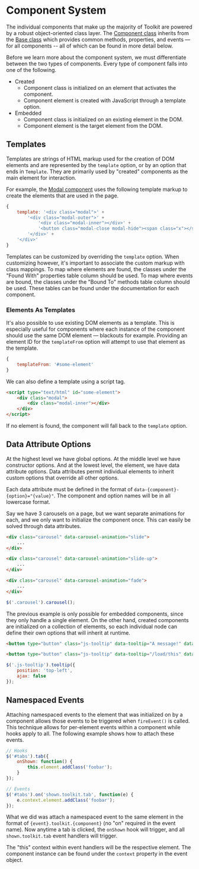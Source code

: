 # Component System #

The individual components that make up the majority of Toolkit are powered by a robust object-oriented class layer.
The [Component class](../../components/component.md) inherits from the [Base class](base.md) which provides common methods,
properties, and events &mdash; for all components -- all of which can be found in more detail below.

Before we learn more about the component system, we must differentiate between the two types of components.
Every type of component falls into one of the following.

* Created
    * Component class is initialized on an element that activates the component.
    * Component element is created with JavaScript through a template option.
* Embedded
    * Component class is initialized on an existing element in the DOM.
    * Component element is the target element from the DOM.

## Templates ##

Templates are strings of HTML markup used for the creation of DOM elements and are represented by the `template` option,
or by an option that ends in `Template`. They are primarily used by "created" components as the main element for interaction.

For example, the [Modal component](../../components/modal.md) uses the following template markup
to create the elements that are used in the page.

```javascript
{
    template: '<div class="modal">' +
        '<div class="modal-outer">' +
            '<div class="modal-inner"></div>' +
            '<button class="modal-close modal-hide"><span class="x"></span></button>' +
        '</div>' +
    '</div>'
}
```

Templates can be customized by overriding the `template` option.
When customizing however, it's important to associate the custom markup with class mappings.
To map where elements are found, the classes under the "Found With" properties table column should be used.
To map where events are bound, the classes under the "Bound To" methods table column should be used.
These tables can be found under the documentation for each component.

### Elements As Templates ###

It's also possible to use existing DOM elements as a template. This is especially useful for components
where each instance of the component should use the same DOM element &mdash; blackouts for example.
Providing an element ID for the `templateFrom` option will attempt to use that element as the template.

```javascript
{
    templateFrom: '#some-element'
}
```

We can also define a template using a script tag.

```html
<script type="text/html" id="some-element">
    <div class="modal">
        <div class="modal-inner"></div>
    </div>
</script>
```

If no element is found, the component will fall back to the `template` option.

## Data Attribute Options ##

At the highest level we have global options. At the middle level we have constructor options.
And at the lowest level, the element, we have data attribute options. Data attributes permit
individual elements to inherit custom options that override all other options.

Each data attribute must be defined in the format of `data-{component}-{option}="{value}"`.
The component and option names will be in all lowercase format.

Say we have 3 carousels on a page, but we want separate animations for each, and we only
want to initialize the component once. This can easily be solved through data attributes.

```html
<div class="carousel" data-carousel-animation="slide">
    ...
</div>

<div class="carousel" data-carousel-animation="slide-up">
    ...
</div>

<div class="carousel" data-carousel-animation="fade">
    ...
</div>
```

```javascript
$('.carousel').carousel();
```

The previous example is only possible for embedded components, since they only handle a single element.
On the other hand, created components are initialized on a collection of elements,
so each individual node can define their own options that will inherit at runtime.

```html
<button type="button" class="js-tooltip" data-tooltip="A message!" data-tooltip-position="top-center">Top Centered</button>

<button type="button" class="js-tooltip" data-tooltip="/load/this" data-tooltip-ajax="true">AJAX</button>
```

```javascript
$('.js-tooltip').tooltip({
    position: 'top-left',
    ajax: false
});
```

## Namespaced Events ##

Attaching namespaced events to the element that was initialized on by a component allows those events to be triggered
when `fireEvent()` is called. This technique allows for per-element events within a component while hooks apply to all.
The following example shows how to attach these events.

```javascript
// Hooks
$('#tabs').tab({
    onShown: function() {
        this.element.addClass('foobar');
    }
});

// Events
$('#tabs').on('shown.toolkit.tab', function(e) {
    e.context.element.addClass('foobar');
});
```

What we did was attach a namespaced event to the same element in the format of `{event}.toolkit.{component}`
(no "on" required in the event name). Now anytime a tab is clicked, the `onShown` hook will trigger,
and all `shown.toolkit.tab` event handlers will trigger.

<div class="notice is-info">
    The "this" context within event handlers will be the respective element.
    The component instance can be found under the <code>context</code> property in the event object.
</div>